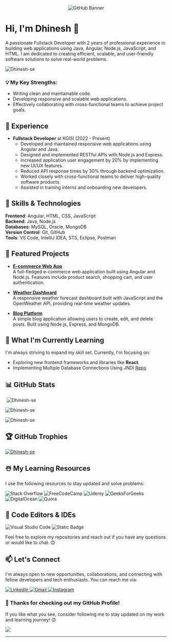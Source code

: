 <!-- Add a banner or header image -->
<p align="center">
  <img src="https://git-profile-readme-banner.vercel.app/api/python?username=Dhinesh-se&txt=Full%20Stack%20Developer%20|%20Software%20Engineer" alt="GitHub Banner">
</p>



# Hi, I'm Dhinesh 👋

A passionate Fullstack Developer with 2 years of professional experience in building web applications using Java, Angular, Node.js, JavaScript, and HTML. I am dedicated to creating efficient, scalable, and user-friendly software solutions to solve real-world problems.

<p align="left"> <img src="https://komarev.com/ghpvc/?username=Dhinesh-se&label=Profile%20views&color=0e75b6&style=flat" alt="Dhinesh-se" /> </p>

### 💡 My Key Strengths:
- Writing clean and maintainable code.
- Developing responsive and scalable web applications.
- Effectively collaborating with cross-functional teams to achieve project goals.

## 📜 Experience

- **Fullstack Developer** at KGISl (2022 - Present)
  - Developed and maintained responsive web applications using Angular and Java.
  - Designed and implemented RESTful APIs with Node.js and Express.
  - Increased application user engagement by 20% by implementing new UI/UX features.
  - Reduced API response times by 30% through backend optimization.
  - Worked closely with cross-functional teams to deliver high-quality software products.
  - Assisted in training interns and onboarding new developers.

## 🔧 Skills & Technologies

**Frontend**: Angular, HTML, CSS, JavaScript  
**Backend**: Java, Node.js  
**Databases**: MySQL, Oracle, MongoDB  
**Version Control**: Git, GitHub  
**Tools**: VS Code, IntelliJ IDEA, STS, Eclipse, Postman

## 🚀 Featured Projects
- [**E-commerce Web App**](https://github.com/Dhinesh-se/ecommerce-app)  
  A full-fledged e-commerce web application built using Angular and Node.js. Features include product search, shopping cart, and user authentication.

- [**Weather Dashboard**](https://github.com/Dhinesh-se/weather-dashboard)  
  A responsive weather forecast dashboard built with JavaScript and the OpenWeather API, providing real-time weather updates.

- [**Blog Platform**](https://github.com/Dhinesh-se/blog-platform)  
  A simple blog application allowing users to create, edit, and delete posts. Built using Node.js, Express, and MongoDB.

## 🌱 What I'm Currently Learning

I'm always striving to expand my skill set. Currently, I'm focusing on:

- Exploring new frontend frameworks and libraries like **React**.
- Implementing Multiple Database Connections Using JNDI [Repo](https://github.com/Dhinesh-Se/MultipleDBConnInSpringBoot)

## 📊 GitHub Stats

<p>&nbsp;<img align="center" src="https://github-readme-stats.vercel.app/api?username=Dhinesh-se&show_icons=true&locale=en&theme=radical" alt="Dhinesh-se" /></p>

<p><img align="center" src="https://github-readme-streak-stats.herokuapp.com/?user=Dhinesh-se&theme=radical" alt="Dhinesh-se" /></p>

<p><img align="center" src="https://github-readme-stats.vercel.app/api/top-langs?username=Dhinesh-se&show_icons=true&locale=en&layout=compact" alt="Dhinesh-se" /></p>

## 🏆 GitHub Trophies
<p align="left"> <a href="https://github.com/ryo-ma/github-profile-trophy"><img src="https://github-profile-trophy.vercel.app/?username=Dhinesh-se&theme=radical" alt="Dhinesh-se" /></a> </p>

## ☃️ My Learning Resources

I use the following resources to stay updated and solve problems:

![Stack Overflow](https://img.shields.io/badge/-Stackoverflow-FE7A16?style=for-the-badge&logo=stack-overflow&logoColor=white)
![FreeCodeCamp](https://img.shields.io/badge/Freecodecamp-%23123.svg?&style=for-the-badge&logo=freecodecamp&logoColor=green)
![Udemy](https://img.shields.io/badge/Udemy-A435F0?style=for-the-badge&logo=Udemy&logoColor=white)
![GeeksForGeeks](https://img.shields.io/badge/GeeksforGeeks-gray?style=for-the-badge&logo=geeksforgeeks&logoColor=35914c)
![DigitalOcean](https://img.shields.io/badge/DO_Community-%230167ff.svg?style=for-the-badge&logo=digitalOcean&logoColor=white)
![Quora](https://img.shields.io/badge/Quora-%23B92B27.svg?style=for-the-badge&logo=Quora&logoColor=white)

## 📄 Code Editors & IDEs

![Visual Studio Code](https://img.shields.io/badge/VS%20Code-0078d7.svg?style=for-the-badge&logo=visual-studio-code&logoColor=white "Visual Studio Code")
![Static Badge](https://img.shields.io/badge/eclipse-marketplace?style=for-the-badge&logo=eclipse-marketplace)


Feel free to explore my repositories and reach out if you have any questions or would like to chat. 😊

## 📫 Let's Connect

I'm always open to new opportunities, collaborations, and connecting with fellow developers and tech enthusiasts. You can reach me via:

<a href="https://www.linkedin.com/in/dhineshse">
    <img src="https://img.shields.io/badge/LinkedIn-0077B5?style=for-the-badge&logo=linkedin&logoColor=white" title="LinkedIn" alt="LinkedIn"/>
</a>

<a href="mailto:elavarasivel1976@gmail.com"> 
    <img src="https://img.shields.io/badge/Gmail-D14836?style=for-the-badge&logo=gmail&logoColor=white" title="Gmail" alt="Gmail"/>
</a> 

<a href="https://www.instagram.com/dnesh_vd"> 
    <img src="https://img.shields.io/badge/Instagram-E4405F?style=for-the-badge&logo=instagram&logoColor=white" title="Instagram" alt="Instagram"/>
</a>

### 🙏 Thanks for checking out my GitHub Profile!
If you like what you see, consider following me to stay updated on my work and learning journey! 😊

![](https://img.shields.io/github/followers/Dhinesh-se?logo=github&style=for-the-badge&color=0891b2&labelColor=1c1917)

---
